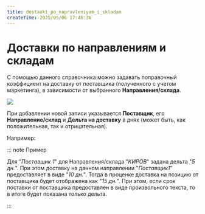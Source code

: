 ```yaml
---
title: dostavki_po_napravleniyam_i_skladam
createTime: 2025/05/06 17:46:36
---
```

# Доставки по направлениям и складам
С помощью данного справочника можно задавать поправочный коэффициент на доставку от поставщика (полученного с учетом маркетинга), в зависимости от выбранного **Направления/склада**.

![](image400.png)

При добавлении новой записи указывается **Поставщик**, его **Направление/склад** и **Дельта на доставку** в днях (может быть, как положительная, так и отрицательная).

Например:

::: note Пример

Для "*Поставщик 1*" для Направления/склада "*КИРОВ*" задана дельта "*5 дн.*". При этом доставку на данном направлении "*Поставщик1*" предоставляет в виде "*10 дн.*". Тогда в проценке доставка на позицию от поставщика будет отображена как "*15 дн.*". При этом, если срок поставки от поставщика предоставлен в виде произвольного текста, то в итоге будет показана только дельта.

:::



